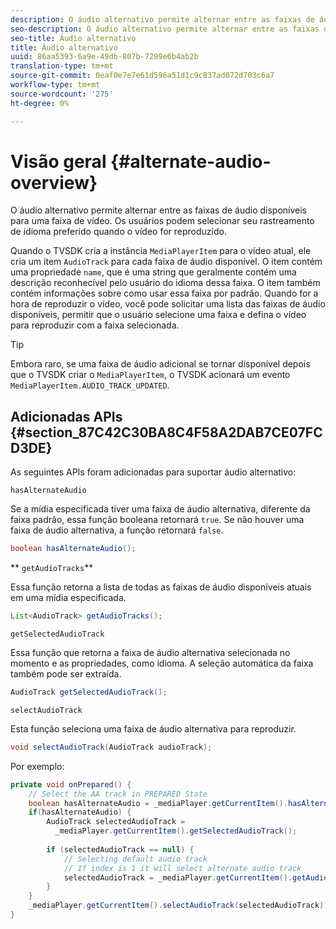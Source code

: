 ```yaml
---
description: O áudio alternativo permite alternar entre as faixas de áudio disponíveis para uma faixa de vídeo. Os usuários podem selecionar seu rastreamento de idioma preferido quando o vídeo for reproduzido.
seo-description: O áudio alternativo permite alternar entre as faixas de áudio disponíveis para uma faixa de vídeo. Os usuários podem selecionar seu rastreamento de idioma preferido quando o vídeo for reproduzido.
seo-title: Áudio alternativo
title: Áudio alternativo
uuid: 86aa5393-6a9e-49db-807b-7299e6b4ab2b
translation-type: tm+mt
source-git-commit: 0eaf0e7e7e61d596a51d1c9c837ad072d703c6a7
workflow-type: tm+mt
source-wordcount: '275'
ht-degree: 0%

---
```



# Visão geral {#alternate-audio-overview}

O áudio alternativo permite alternar entre as faixas de áudio disponíveis para uma faixa de vídeo. Os usuários podem selecionar seu rastreamento de idioma preferido quando o vídeo for reproduzido.

<!--<a id="section_E4F9DC28A2944BD08B4190A7F98A8365"></a>-->

Quando o TVSDK cria a instância `MediaPlayerItem` para o vídeo atual, ele cria um item `AudioTrack` para cada faixa de áudio disponível. O item contém uma propriedade `name`, que é uma string que geralmente contém uma descrição reconhecível pelo usuário do idioma dessa faixa. O item também contém informações sobre como usar essa faixa por padrão. Quando for a hora de reproduzir o vídeo, você pode solicitar uma lista das faixas de áudio disponíveis, permitir que o usuário selecione uma faixa e defina o vídeo para reproduzir com a faixa selecionada.

>[!TIP]
>
>Embora raro, se uma faixa de áudio adicional se tornar disponível depois que o TVSDK criar o `MediaPlayerItem`, o TVSDK acionará um evento `MediaPlayerItem.AUDIO_TRACK_UPDATED`.

## Adicionadas APIs {#section_87C42C30BA8C4F58A2DAB7CE07FCD3DE}

As seguintes APIs foram adicionadas para suportar áudio alternativo:

`hasAlternateAudio`

Se a mídia especificada tiver uma faixa de áudio alternativa, diferente da faixa padrão, essa função booleana retornará `true`. Se não houver uma faixa de áudio alternativa, a função retornará `false`.

```java
boolean hasAlternateAudio();
```

** `getAudioTracks`**

Essa função retorna a lista de todas as faixas de áudio disponíveis atuais em uma mídia especificada.

```java
List<AudioTrack> getAudioTracks();
```

`getSelectedAudioTrack`

Essa função que retorna a faixa de áudio alternativa selecionada no momento e as propriedades, como idioma. A seleção automática da faixa também pode ser extraída.

```java
AudioTrack getSelectedAudioTrack();
```

`selectAudioTrack`

Esta função seleciona uma faixa de áudio alternativa para reproduzir.

```java
void selectAudioTrack(AudioTrack audioTrack);
```

Por exemplo:

```java
private void onPrepared() { 
    // Select the AA track in PREPARED State 
    boolean hasAlternateAudio = _mediaPlayer.getCurrentItem().hasAlternateAudio(); 
    if(hasAlternateAudio) { 
        AudioTrack selectedAudioTrack =  
          _mediaPlayer.getCurrentItem().getSelectedAudioTrack(); 
 
        if (selectedAudioTrack == null) {  
            // Selecting default audio track  
            // If index is 1 it will select alternate audio track  
            selectedAudioTrack = _mediaPlayer.getCurrentItem().getAudioTracks().get(0);  
        } 
    } 
    _mediaPlayer.getCurrentItem().selectAudioTrack(selectedAudioTrack); 
} 
```

